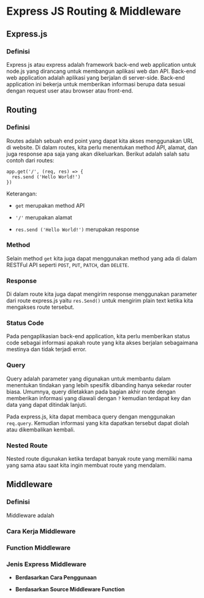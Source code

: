 # Express JS Routing & Middleware

## Express.js

### Definisi
Express js atau express adalah framework back-end web application untuk node.js yang dirancang untuk membangun aplikasi web dan API. Back-end web application adalah aplikasi yang berjalan di server-side. Back-end application ini bekerja untuk memberikan informasi berupa data sesuai dengan request user atau browser atau front-end.

## Routing

### Definisi
Routes adalah sebuah end point yang dapat kita akses menggunakan URL di website. Di dalam routes, kita perlu menentukan method API, alamat, dan juga response apa saja yang akan dikeluarkan. Berikut adalah salah satu contoh dari routes:

```
app.get('/', (req, res) => {
  res.send ('Hello World!')
})
```

Keterangan:

- `get` merupakan method API

- `'/'` merupakan alamat

- `res.send ('Hello World!')` merupakan response

### Method
Selain method `get` kita juga dapat menggunakan method yang ada di dalam RESTFul API seperti `POST`, `PUT`, `PATCH`, dan `DELETE`.

### Response
Di dalam route kita juga dapat mengirim response menggunakan parameter dari route express.js yaitu `res.Send()` untuk mengirim plain text ketika kita mengakses route tersebut.

### Status Code
Pada pengaplikasian back-end application, kita perlu memberikan status code sebagai informasi apakah route yang kita akses berjalan sebagaimana mestinya dan tidak terjadi error.

### Query
Query adalah parameter yang digunakan untuk membantu dalam menentukan tindakan yang lebih spesifik dibanding hanya sekedar router biasa. Umumnya, query diletakkan pada bagian akhir route dengan memberikan informasi yang diawali dengan `?` kemudian terdapat key dan data yang dapat ditindak lanjuti.

Pada express.js, kita dapat membaca query dengan menggunakan `req.query`. Kemudian informasi yang kita dapatkan tersebut dapat diolah atau dikembalikan kembali.

### Nested Route
Nested route digunakan ketika terdapat banyak route yang memiliki nama yang sama atau saat kita ingin membuat route yang mendalam.

## Middleware

### Definisi
Middleware adalah 

### Cara Kerja Middleware

### Function Middleware

### Jenis Express Middleware

- **Berdasarkan Cara Penggunaan**

- **Berdasarkan Source Middleware Function**
